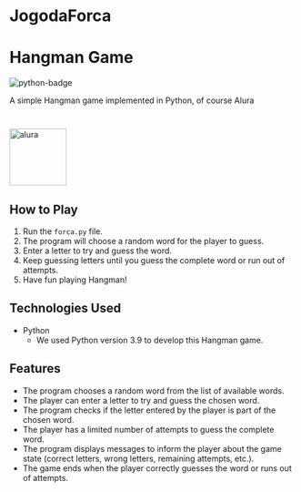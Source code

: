 # JogodaForca

# Hangman Game

![python-badge](https://img.shields.io/badge/Python-3.9-blue?logo=python)

A simple Hangman game implemented in Python, of course Alura

<br/>
<img src="https://tse2.mm.bing.net/th?id=OIP.wEO4Eh0colN9RuypuIn_pwHaHa&pid=Api&P=0&h=180" alt="alura" style="display:block; 
 margin-top:10px; width:100px">


## How to Play

1. Run the `forca.py` file.
2. The program will choose a random word for the player to guess.
3. Enter a letter to try and guess the word.
4. Keep guessing letters until you guess the complete word or run out of attempts.
5. Have fun playing Hangman!

## Technologies Used

- Python 
  - We used Python version 3.9 to develop this Hangman game.

## Features

- The program chooses a random word from the list of available words.
- The player can enter a letter to try and guess the chosen word.
- The program checks if the letter entered by the player is part of the chosen word.
- The player has a limited number of attempts to guess the complete word.
- The program displays messages to inform the player about the game state (correct letters, wrong letters, remaining attempts, etc.).
- The game ends when the player correctly guesses the word or runs out of attempts.


